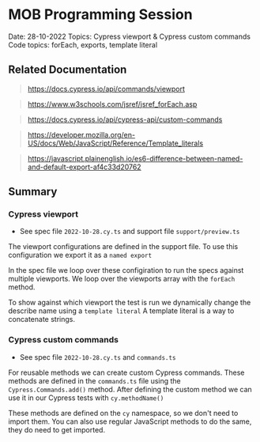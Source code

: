# MOB Programming Session

Date: 28-10-2022
Topics: Cypress viewport & Cypress custom commands
Code topics: forEach, exports, template literal

## Related Documentation

> https://docs.cypress.io/api/commands/viewport

> https://www.w3schools.com/jsref/jsref_forEach.asp

> https://docs.cypress.io/api/cypress-api/custom-commands

> https://developer.mozilla.org/en-US/docs/Web/JavaScript/Reference/Template_literals

> https://javascript.plainenglish.io/es6-difference-between-named-and-default-export-af4c33d20762

## Summary

### Cypress viewport

- See spec file `2022-10-28.cy.ts` and support file `support/preview.ts`

The viewport configurations are defined in the support file.
To use this configuration we export it as a `named export`

In the spec file we loop over these configiration to run the specs against multiple viewports.
We loop over the viewports array with the `forEach` method.

To show against which viewport the test is run we dynamically change the describe name using a `template literal`
A template literal is a way to concatenate strings.

### Cypress custom commands

- See spec file `2022-10-28.cy.ts` and `commands.ts`

For reusable methods we can create custom Cypress commands.
These methods are defined in the `commands.ts` file using the `Cypress.Commands.add()` method.
After defining the custom method we can use it in our Cypress tests with `cy.methodName()`

These methods are defined on the `cy` namespace, so we don't need to import them.
You can also use regular JavaScript methods to do the same, they do need to get imported.

